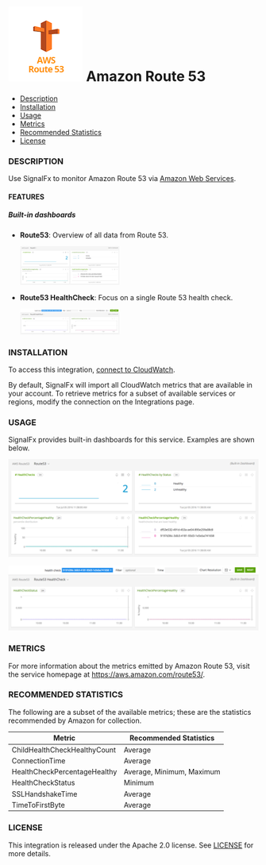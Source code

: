 # ![](./img/integration_awsroute53.png) Amazon Route 53

- [Description](#description)
- [Installation](#installation)
- [Usage](#usage)
- [Metrics](#metrics)
- [Recommended Statistics](#recommended-statistics)
- [License](#license)

### DESCRIPTION

Use SignalFx to monitor Amazon Route 53 via [Amazon Web Services](https://github.com/signalfx/integrations/tree/master/aws)[](sfx_link:aws).

#### FEATURES

##### Built-in dashboards

- **Route53**: Overview of all data from Route 53.

  [<img src='./img/dashboard_route53.png' width=200px>](./img/dashboard_route53.png)

- **Route53 HealthCheck**: Focus on a single Route 53 health check.

  [<img src='./img/dashboard_route53_healthcheck.png' width=200px>](./img/dashboard_route53_healthcheck.png)

### INSTALLATION

To access this integration, [connect to CloudWatch](https://github.com/signalfx/integrations/tree/master/aws)[](sfx_link:aws).

By default, SignalFx will import all CloudWatch metrics that are available in your account. To retrieve metrics for a subset of available services or regions, modify the connection on the Integrations page.

### USAGE

SignalFx provides built-in dashboards for this service. Examples are shown below.

![](./img/dashboard_route53.png)

![](./img/dashboard_route53_healthcheck.png)

### METRICS

For more information about the metrics emitted by Amazon Route 53, visit the service homepage at <a target="_blank" href="https://aws.amazon.com/route53/">https://aws.amazon.com/route53/</a>.

<!--- METRICS --->
### RECOMMENDED STATISTICS 

The following are a subset of the available metrics; these are the statistics recommended by Amazon for collection.

| Metric                       | Recommended Statistics    |
| ---------------------------- | ------------------------- |
| ChildHealthCheckHealthyCount | Average                   |
| ConnectionTime               | Average                   |
| HealthCheckPercentageHealthy | Average, Minimum, Maximum |
| HealthCheckStatus            | Minimum                   |
| SSLHandshakeTime             | Average                   |
| TimeToFirstByte              | Average                   |


### LICENSE

This integration is released under the Apache 2.0 license. See [LICENSE](./LICENSE) for more details.
